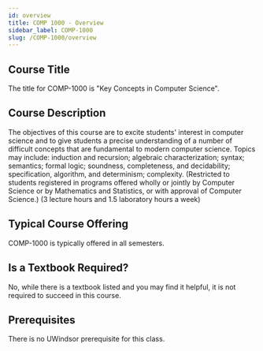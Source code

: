 ```yaml
---
id: overview
title: COMP 1000 - Overview
sidebar_label: COMP-1000
slug: /COMP-1000/overview
---
```


## Course Title

The title for COMP-1000 is "Key Concepts in Computer Science".

## Course Description

The objectives of this course are to excite students' interest in computer science and to give students a precise understanding of a number of difficult concepts that are fundamental to modern computer science. Topics may include: induction and recursion; algebraic characterization; syntax; semantics; formal logic; soundness, completeness, and decidability; specification, algorithm, and determinism; complexity. (Restricted to students registered in programs offered wholly or jointly by Computer Science or by Mathematics and Statistics, or with approval of Computer Science.) (3 lecture hours and 1.5 laboratory hours a week)

## Typical Course Offering

COMP-1000 is typically offered in all semesters.

## Is a Textbook Required?

No, while there is a textbook listed and you may find it helpful, it is not required to succeed in this course.

## Prerequisites

There is no UWindsor prerequisite for this class.


